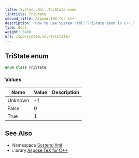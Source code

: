 ```yaml
---
title: System::Xml::TriState enum
linktitle: TriState
second_title: Aspose.TeX for C++
description: 'How to use System::Xml::TriState enum in C++.'
type: docs
weight: 5400
url: /cpp/system.xml/tristate/
---
```

## TriState enum




```cpp
enum class TriState
```

### Values

| Name | Value | Description |
| --- | --- | --- |
| Unknown | -1 |  |
| False | 0 |  |
| True | 1 |  |

## See Also

* Namespace [System::Xml](../)
* Library [Aspose.TeX for C++](../../)
